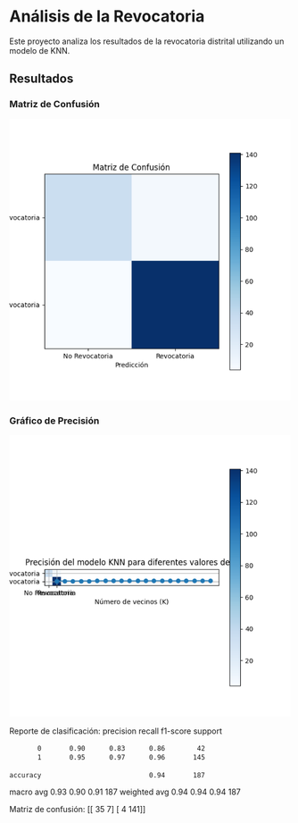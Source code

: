 # Análisis de la Revocatoria

Este proyecto analiza los resultados de la revocatoria distrital utilizando un modelo de KNN.

## Resultados

### Matriz de Confusión
![Matriz de Confusión](./KNN/matriz_confusion.png)

### Gráfico de Precisión
![Gráfico de Precisión](./KNN/precision_grafico.png)


Reporte de clasificación:
               precision    recall  f1-score   support

           0       0.90      0.83      0.86        42
           1       0.95      0.97      0.96       145

    accuracy                           0.94       187
   macro avg       0.93      0.90      0.91       187
weighted avg       0.94      0.94      0.94       187

Matriz de confusión:
 [[ 35   7]
 [  4 141]]

 